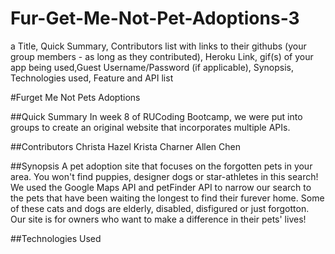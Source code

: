 # Fur-Get-Me-Not-Pet-Adoptions-3

a Title, Quick Summary, Contributors list with links to their githubs (your group members - as long as they contributed), Heroku Link, gif(s) of your app being used,Guest Username/Password (if applicable), Synopsis, Technologies used, Feature and API list

#Furget Me Not Pets Adoptions 

##Quick Summary
In week 8 of RUCoding Bootcamp, we were put into groups to create an original website that incorporates multiple APIs. 

##Contributors
Christa Hazel
Krista Charner
Allen Chen 

##Synopsis
A pet adoption site that focuses on the forgotten pets in your area. You won't find puppies, designer dogs or star-athletes in this search! We used the Google Maps API and petFinder API to narrow our search to the pets that have been waiting the longest to find their furever home. Some of these cats and dogs are elderly, disabled, disfigured or just forgotton. Our site is for owners who want to make a difference in their pets' lives! 

##Technologies Used



